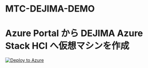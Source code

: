 # MTC-DEJIMA-DEMO
# Azure Portal から DEJIMA Azure Stack HCI へ仮想マシンを作成

[![Deploy to Azure](https://aka.ms/deploytoazurebutton)](https://portal.azure.com/#create/Microsoft.Template/uri/https%3A%2F%2Fgithub.com%2Fosamut%2FAzureStackHCITEST1%2Fblob%2Fmain%2Ftemplate.json)
